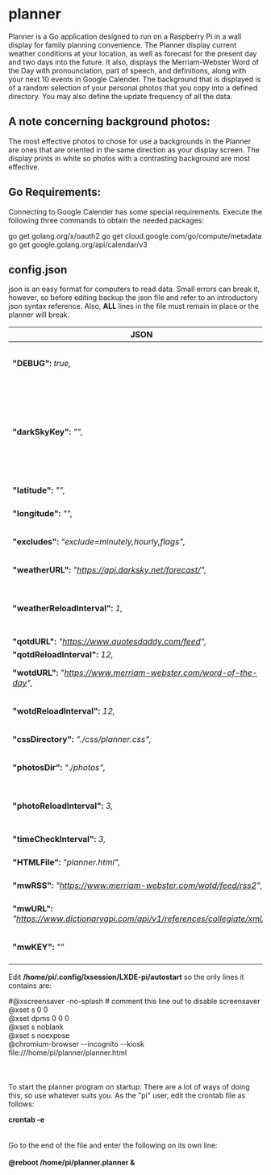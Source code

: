 # planner
Planner is a Go application designed to run on a Raspberry Pi in a wall display for family planning convenience.  The Planner display current weather conditions at your location, as well as forecast for the present day and two days into the future.  It also, displays the Merriam-Webster Word of the Day with pronounciation, part of speech, and definitions, along with your next 10 events in Google Calender.  The background that is displayed is of a random selection of your personal photos that you copy into a defined directory.  You may also define the update frequency of all the data.

## A note concerning background photos:
The most effective photos to chose for use a backgrounds in the Planner are ones that are oriented in the same direction as your display screen.  The display prints in white so photos with a contrasting background are most effective.

## Go Requirements:
Connecting to Google Calender has some special requirements.  Execute the following three commands to obtain the needed packages:

go get golang.org/x/oauth2
go get cloud.google.com/go/compute/metadata
go get google.golang.org/api/calendar/v3

## config.json
json is an easy format for computers to read data.  Small errors can break it, however, so before editing backup the json file and refer to an introductory json syntax reference.  Also, **ALL** lines in the file must remain in place or the planner will break.

JSON | Comments
---- | --------
**"DEBUG":** *true,* | May only be set to true or false.  Currently unused due to lazy programmer.
**"darkSkyKey":** *"",* | This is the key issued to you by darksky.com.  The key shown is a dummy so you must get your own key before the Planner will function. You may obtain a free key at https://darksky.net/dev.
**"latitude":** *"",* | The latitude of your forecast location.
**"longitude":** *"",* | The longitude of your forecast location.
**"excludes":** *"exclude=minutely,hourly,flags",* | This parameter must be used AS IS or the planner will break.
**"weatherURL":** *"https://api.darksky.net/forecast/",* | URL where the weather data is obtained.
**"weatherReloadInterval":** *1,* | This is the frequency, in **HOURS**, with which weather data is updated.  Must be an INTEGER.
**"qotdURL":** *"https://www.quotesdaddy.com/feed",* | Currently unused.
**"qotdReloadInterval":** *12,* | Currently unused.
**"wotdURL":** *"https://www.merriam-webster.com/word-of-the-day",* | URL for Merriam-Webster's **Word of the Day**.
**"wotdReloadInterval":** *12,* | Frequency, in **HOURS**, with which Word of the Day data is refreshed.
**"cssDirectory":** *"./css/planner.css",* | Directory where planner.css is stored.
**"photosDir":** *"./photos",* | Directory where background photos are stored.
**"photoReloadInterval":** *3,* | Frequeny, in **MINUTES**, in which the background photo is changed.
**"timeCheckInterval":** *3,* | Currently unused.  DO NOT REMOVE.
**"HTMLFile":** *"planner.html",* | Path to the *planner.html* file.
**"mwRSS":** *"https://www.merriam-webster.com/wotd/feed/rss2",* | Merriam-Webster Word of the Day URL.
**"mwURL":** *"https://www.dictionaryapi.com/api/v1/references/collegiate/xml/",* | Merriam-Webster Collegiate Dictionary URL
**"mwKEY":** *""* | The key issued to you by Merriam-Webster for use of their API.


Edit **/home/pi/.config/lxsession/LXDE-pi/autostart** so the only lines it contains are:

#@xscreensaver -no-splash # comment this line out to disable screensaver</br>
@xset s 0 0</br>
@xset dpms 0 0 0</br>
@xset s noblank</br>
@xset s noexpose</br>
@chromium-browser --incognito --kiosk file:///home/pi/planner/planner.html</br>
</br>
</br>
</br>
To start the planner program on startup:
There are a lot of ways of doing this, so use whatever suits you.
As the "pi" user, edit the crontab file as follows:

**crontab -e**</br>
</br>
</br>
Go to the end of the file and enter the following on its own line:</br>
</br>
**@reboot /home/pi/planner.planner &**
